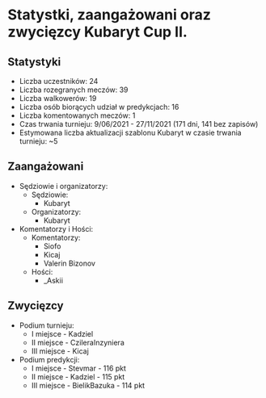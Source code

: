 # Statystki, zaangażowani oraz zwycięzcy Kubaryt Cup II.

## Statystyki

- Liczba uczestników: 24
- Liczba rozegranych meczów: 39
- Liczba walkowerów: 19
- Liczba osób biorących udział w predykcjach: 16
- Liczba komentowanych meczów: 1
- Czas trwania turnieju: 9/06/2021 - 27/11/2021 (171 dni, 141 bez zapisów)
- Estymowana liczba aktualizacji szablonu Kubaryt w czasie trwania turnieju: ~5

## Zaangażowani

- Sędziowie i organizatorzy: 
  * Sędziowie:
    * Kubaryt
  * Organizatorzy:
    * Kubaryt
- Komentatorzy i Hości:
  * Komentatorzy:
    * Siofo
    * Kicaj
    * Valerin Bizonov
  * Hości:
    * _Askii

## Zwycięzcy

- Podium turnieju:
  * I miejsce - Kadziel
  * II miejsce - CzileraInzyniera
  * III miejsce - Kicaj
- Podium predykcji:
  * I miejsce - Stevmar - 116 pkt
  * II miejsce - Kadziel - 115 pkt
  * III miejsce - BielikBazuka - 114 pkt
